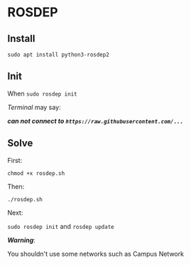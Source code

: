 # ROSDEP

## Install

`sudo apt install python3-rosdep2`



## Init

When `sudo rosdep init`

*Terminal* may say:

***can not connect to `https://raw.githubusercontent.com/...`***



## Solve

First:

`chmod +x rosdep.sh`

Then:

 `./rosdep.sh`

Next:

`sudo rosdep init` and `rosdep update`



***Warning***:

You shouldn't use some networks such as Campus Network

